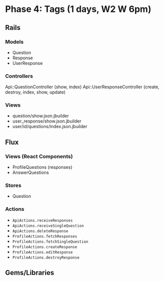 # Phase 4: Tags (1 days, W2 W 6pm)

## Rails

### Models
* Question
* Response
* UserResponse

### Controllers
Api::QuestionController (show, index)
Api::UserResponseController (create, destroy, index, show, update)

### Views
* question/show.json.jbuilder
* user_response/show.json.jbuilder
* user/id/questions/index.json.jbuilder

## Flux
### Views (React Components)
* ProfileQuestions (responses)
* AnswerQuestions

### Stores
* Question

### Actions
* `ApiActions.receiveResponses`
* `ApiActions.receiveSingleQuestion`
* `ApiActions.deleteResponse`
* `ProfileActions.fetchResponses`
* `ProfileActions.fetchSingleQuestion`
* `ProfileActions.createResponse`
* `ProfileActions.editResponse`
* `ProfileActions.destroyResponse`

## Gems/Libraries
